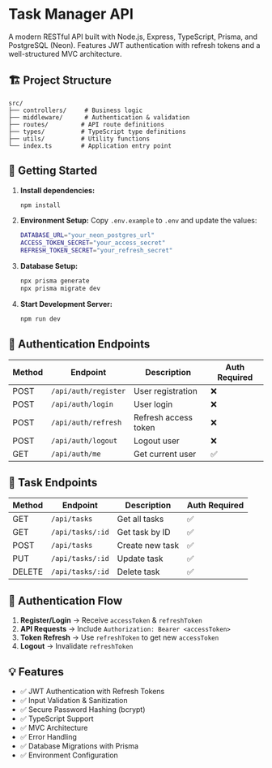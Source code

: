 # Task Manager API

A modern RESTful API built with Node.js, Express, TypeScript, Prisma, and PostgreSQL (Neon). Features JWT authentication with refresh tokens and a well-structured MVC architecture.

## 🏗️ Project Structure

```
src/
├── controllers/     # Business logic
├── middleware/      # Authentication & validation
├── routes/         # API route definitions
├── types/          # TypeScript type definitions
├── utils/          # Utility functions
└── index.ts        # Application entry point
```

## 🚀 Getting Started

1. **Install dependencies:**

   ```bash
   npm install
   ```

2. **Environment Setup:**
   Copy `.env.example` to `.env` and update the values:

   ```bash
   DATABASE_URL="your_neon_postgres_url"
   ACCESS_TOKEN_SECRET="your_access_secret"
   REFRESH_TOKEN_SECRET="your_refresh_secret"
   ```

3. **Database Setup:**

   ```bash
   npx prisma generate
   npx prisma migrate dev
   ```

4. **Start Development Server:**
   ```bash
   npm run dev
   ```

## 🔐 Authentication Endpoints

| Method | Endpoint             | Description          | Auth Required |
| ------ | -------------------- | -------------------- | ------------- |
| POST   | `/api/auth/register` | User registration    | ❌            |
| POST   | `/api/auth/login`    | User login           | ❌            |
| POST   | `/api/auth/refresh`  | Refresh access token | ❌            |
| POST   | `/api/auth/logout`   | Logout user          | ❌            |
| GET    | `/api/auth/me`       | Get current user     | ✅            |

## 📝 Task Endpoints

| Method | Endpoint         | Description     | Auth Required |
| ------ | ---------------- | --------------- | ------------- |
| GET    | `/api/tasks`     | Get all tasks   | ✅            |
| GET    | `/api/tasks/:id` | Get task by ID  | ✅            |
| POST   | `/api/tasks`     | Create new task | ✅            |
| PUT    | `/api/tasks/:id` | Update task     | ✅            |
| DELETE | `/api/tasks/:id` | Delete task     | ✅            |

## 🔑 Authentication Flow

1. **Register/Login** → Receive `accessToken` & `refreshToken`
2. **API Requests** → Include `Authorization: Bearer <accessToken>`
3. **Token Refresh** → Use `refreshToken` to get new `accessToken`
4. **Logout** → Invalidate `refreshToken`

## 💡 Features

- ✅ JWT Authentication with Refresh Tokens
- ✅ Input Validation & Sanitization
- ✅ Secure Password Hashing (bcrypt)
- ✅ TypeScript Support
- ✅ MVC Architecture
- ✅ Error Handling
- ✅ Database Migrations with Prisma
- ✅ Environment Configuration
